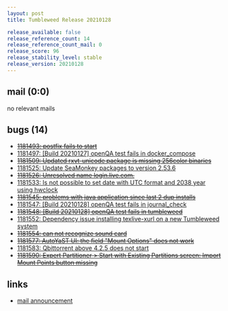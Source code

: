 ```yaml
---
layout: post
title: Tumbleweed Release 20210128

release_available: false
release_reference_count: 14
release_reference_count_mail: 0
release_score: 96
release_stability_level: stable
release_version: 20210128
---
```


## mail (0:0)

no relevant mails

## bugs (14)

<!--more-->

- ~~[1181493: postfix fails to start](https://bugzilla.opensuse.org/show_bug.cgi?id=1181493)~~
- [1181497: \[Build 20210127\] openQA test fails in docker_compose](https://bugzilla.opensuse.org/show_bug.cgi?id=1181497)
- ~~[1181509: Updated  rxvt-unicode package is missing 256color binaries](https://bugzilla.opensuse.org/show_bug.cgi?id=1181509)~~
- [1181525: Update SeaMonkey packages to version 2.53.6](https://bugzilla.opensuse.org/show_bug.cgi?id=1181525)
- ~~[1181526: Unresolved name login.live.com.](https://bugzilla.opensuse.org/show_bug.cgi?id=1181526)~~
- [1181533: Is not possible to set date with UTC format and 2038 year using hwclock](https://bugzilla.opensuse.org/show_bug.cgi?id=1181533)
- ~~[1181545: problems with java application since last 2 dup installs](https://bugzilla.opensuse.org/show_bug.cgi?id=1181545)~~
- [1181547: \[Build 20210128\] openQA test fails in journal_check](https://bugzilla.opensuse.org/show_bug.cgi?id=1181547)
- ~~[1181548: \[Build 20210128\] openQA test fails in tumbleweed](https://bugzilla.opensuse.org/show_bug.cgi?id=1181548)~~
- [1181552: Dependency issue installing texlive-xurl on a new Tumbleweed system](https://bugzilla.opensuse.org/show_bug.cgi?id=1181552)
- ~~[1181554: can not recognize sound card](https://bugzilla.opensuse.org/show_bug.cgi?id=1181554)~~
- ~~[1181577: AutoYaST UI: the field "Mount Options" does not work](https://bugzilla.opensuse.org/show_bug.cgi?id=1181577)~~
- [1181583: Qbittorrent above 4.2.5 does not start](https://bugzilla.opensuse.org/show_bug.cgi?id=1181583)
- ~~[1181590: Expert Partitioner > Start with Existing Partitions screen:  Import Mount Points button missing](https://bugzilla.opensuse.org/show_bug.cgi?id=1181590)~~



## links

- [mail announcement](https://github.com/boombatower/tumbleweed-review/issues/10)
